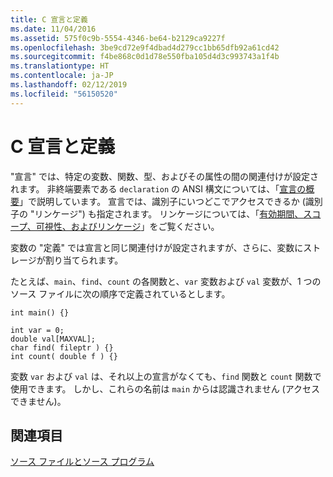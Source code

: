 ```yaml
---
title: C 宣言と定義
ms.date: 11/04/2016
ms.assetid: 575f0c9b-5554-4346-be64-b2129ca9227f
ms.openlocfilehash: 3be9cd72e9f4dbad4d279cc1bb65dfb92a61cd42
ms.sourcegitcommit: f4be868c0d1d78e550fba105d4d3c993743a1f4b
ms.translationtype: HT
ms.contentlocale: ja-JP
ms.lasthandoff: 02/12/2019
ms.locfileid: "56150520"
---
```

# <a name="c-declarations-and-definitions"></a>C 宣言と定義

"宣言" では、特定の変数、関数、型、およびその属性の間の関連付けが設定されます。 非終端要素である `declaration` の ANSI 構文については、「[宣言の概要](../c-language/overview-of-declarations.md)」で説明しています。 宣言では、識別子にいつどこでアクセスできるか (識別子の "リンケージ") も指定されます。 リンケージについては、「[有効期間、スコープ、可視性、およびリンケージ](../c-language/lifetime-scope-visibility-and-linkage.md)」をご覧ください。

変数の "定義" では宣言と同じ関連付けが設定されますが、さらに、変数にストレージが割り当てられます。

たとえば、`main`、`find`、`count` の各関数と、`var` 変数および `val` 変数が、1 つのソース ファイルに次の順序で定義されているとします。

```
int main() {}

int var = 0;
double val[MAXVAL];
char find( fileptr ) {}
int count( double f ) {}
```

変数 `var` および `val` は、それ以上の宣言がなくても、`find` 関数と `count` 関数で使用できます。 しかし、これらの名前は `main` からは認識されません (アクセスできません)。

## <a name="see-also"></a>関連項目

[ソース ファイルとソース プログラム](../c-language/source-files-and-source-programs.md)
